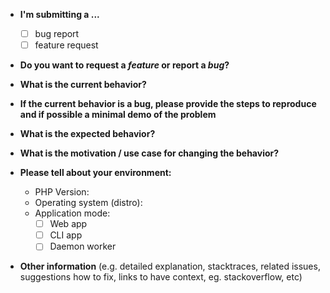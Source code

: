 * **I'm submitting a ...**
  - [ ] bug report
  - [ ] feature request

* **Do you want to request a *feature* or report a *bug*?**

* **What is the current behavior?**

* **If the current behavior is a bug, please provide the steps to reproduce and if possible a minimal demo of the problem**

* **What is the expected behavior?**

* **What is the motivation / use case for changing the behavior?**

* **Please tell about your environment:**
  
  - PHP Version:
  - Operating system (distro):
  - Application mode:
    - [ ] Web app
    - [ ] CLI app
    - [ ] Daemon worker

* **Other information** (e.g. detailed explanation, stacktraces, related issues, suggestions how to fix, links to have context, eg. stackoverflow, etc)
